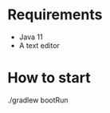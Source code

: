 Requirements
============

* Java 11
* A text editor


How to start
============

./gradlew bootRun

